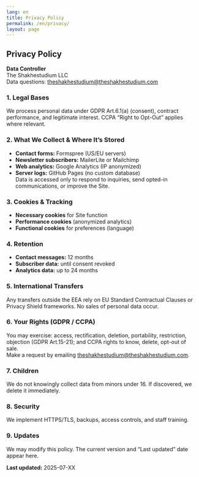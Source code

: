 ```yaml
---
lang: en
title: Privacy Policy
permalink: /en/privacy/
layout: page
---
```


## Privacy Policy

**Data Controller**  
The Shakhestudium LLC  
Data questions: theshakhestudium@theshakhestudium.com  

### 1. Legal Bases  
We process personal data under GDPR Art.6.1(a) (consent), contract performance, and legitimate interest. CCPA “Right to Opt-Out” applies where relevant.

### 2. What We Collect & Where It’s Stored  
- **Contact forms:** Formspree (US/EU servers)  
- **Newsletter subscribers:** MailerLite or Mailchimp  
- **Web analytics:** Google Analytics (IP anonymized)  
- **Server logs:** GitHub Pages (no custom database)  
Data is accessed only to respond to inquiries, send opted-in communications, or improve the Site.

### 3. Cookies & Tracking  
- **Necessary cookies** for Site function  
- **Performance cookies** (anonymized analytics)  
- **Functional cookies** for preferences (language)

### 4. Retention  
- **Contact messages:** 12 months  
- **Subscriber data:** until consent revoked  
- **Analytics data:** up to 24 months

### 5. International Transfers  
Any transfers outside the EEA rely on EU Standard Contractual Clauses or Privacy Shield frameworks. No sales of personal data occur.

### 6. Your Rights (GDPR / CCPA)  
You may exercise: access, rectification, deletion, portability, restriction, objection (GDPR Art.15-21); and CCPA rights to know, delete, opt-out of sale.  
Make a request by emailing theshakhestudium@theshakhestudium.com.

### 7. Children  
We do not knowingly collect data from minors under 16. If discovered, we delete it immediately.

### 8. Security  
We implement HTTPS/TLS, backups, access controls, and staff training.

### 9. Updates  
We may modify this policy. The current version and “Last updated” date appear here.

**Last updated:** 2025-07-XX  
